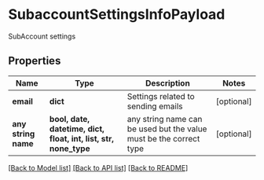 # SubaccountSettingsInfoPayload

SubAccount settings

## Properties
Name | Type | Description | Notes
------------ | ------------- | ------------- | -------------
**email** | **dict** | Settings related to sending emails | [optional] 
**any string name** | **bool, date, datetime, dict, float, int, list, str, none_type** | any string name can be used but the value must be the correct type | [optional]

[[Back to Model list]](../README.md#documentation-for-models) [[Back to API list]](../README.md#documentation-for-api-endpoints) [[Back to README]](../README.md)


